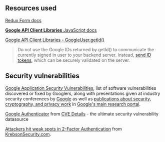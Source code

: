 ## Resources used

[Redux Form docs](https://redux-form.com)

[**Google API Client Libraries** JavaScript docs](https://developers.google.com/api-client-library/javascript/reference/referencedocs)

[Google API Client Libraries - GoogleUser.getId()](https://developers.google.com/api-client-library/javascript/reference/referencedocs#googleusergetid)

> Do not use the Google IDs returned by getId() to communicate the currently signed in user to your backend server. Instead, [send ID tokens](https://developers.google.com/identity/sign-in/web/backend-auth), which can be securely validated on the server.

## Security vulnerabilities

[Google Application Security Vulnerabilities](https://www.google.com/about/appsecurity/research/), list of software vulnerabilities discovered or fixed by Googlers, along with presentations given at industry security conferences by [Google](https://www.google.com) as well as [publications about security, cryptography, and privacy work](https://ai.google/research/pubs?area=SecurityPrivacyandAbusePrevention) in [Google's main research portal](https://ai.google/research/).

[Google Authenticator](https://www.cvedetails.com/product/25099/Google-Authenticator.html) from [CVE Details](https://www.cvedetails.com) - the ultimate security vulnerability datasource

[Attackers hit weak spots in 2-Factor Authentication](https://krebsonsecurity.com/2012/06/attackers-target-weak-spots-in-2-factor-authentication/) from [KrebsonSecurity.com](https://krebsonsecurity.com).

